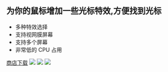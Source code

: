 ## 为你的鼠标增加一些光标特效,方便找到光标
* 多种特效选择
* 支持视网膜屏幕
* 支持多个屏幕
* 非常低的 CPU 占用

[商店下载](https://apps.apple.com/cn/app/cursoreffect/id1253943369)
![](./1.png)
![](./2.png)
![](./3.png)
